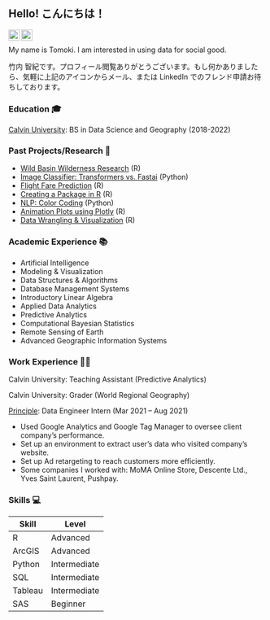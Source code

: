 ## Hello! こんにちは！

<a href="https://www.linkedin.com/in/tomoki-takeuchi/">
  <img align="left" alt="Tom's LinkedIN" width="22px" src="https://raw.githubusercontent.com/peterthehan/peterthehan/master/assets/linkedin.svg" />
</a>
<!-- Email -->
  <a href="mailto:tomoki.takeuchi.0414@gmail.com">
   <img align="left" alt="Tom's email" width="22px" src="http://www.iconarchive.com/download/i95298/dtafalonso/android-l/Gmail.ico" />
  </a>

<br />
<p>

My name is Tomoki. I am interested in using data for social good.

竹内 智紀です。プロフィール閲覧ありがとうございます。もし何かありましたら、気軽に上記のアイコンからメール、または LinkedIn でのフレンド申請お待ちしております。
</p>

### Education 🎓

[Calvin University](https://calvin.edu): BS in Data Science and Geography (2018-2022)

### Past Projects/Research 📖

- [Wild Basin Wilderness Research](https://github.com/tt35/Wild-Basin-Wilderness-Project) (R)
- [Image Classifier: Transformers vs. Fastai](https://github.com/tt35/AI_Tranformers_vs_Fastai) (Python)
- [Flight Fare Prediction](https://github.com/tt35/Flight_Fare_Prediction) (R)
- [Creating a Package in R](https://github.com/tt35/regexcite) (R)
- [NLP: Color Coding](https://github.com/tt35/NLP_highlighting) (Python)
- [Animation Plots using Plotly](https://github.com/tt35/ds303-s22-projects) (R)
- [Data Wrangling & Visualization](https://github.com/tt35/Data_Visualization) (R)

### Academic Experience 📚
- Artificial Intelligence
- Modeling & Visualization
- Data Structures & Algorithms
- Database Management Systems
- Introductory Linear Algebra
- Applied Data Analytics
- Predictive Analytics
- Computational Bayesian Statistics
- Remote Sensing of Earth
- Advanced Geographic Information Systems

### Work Experience 👨‍💻

Calvin University: Teaching Assistant (Predictive Analytics)

Calvin University: Grader (World Regional Geography)

[Principle](https://www.principle-c.com/): Data Engineer Intern (Mar 2021 – Aug 2021)
- Used Google Analytics and Google Tag Manager to oversee client company’s performance.
- Set up an environment to extract user’s data who visited company’s website.
- Set up Ad retargeting to reach customers more efficiently.
- Some companies I worked with: MoMA Online Store, Descente Ltd., Yves Saint Laurent, Pushpay.

### Skills 💻

<!-- Guestbook -->
| Skill             | Level        	|
|------------------	|--------------	|
| R                	| Advanced     	|
| ArcGIS            | Advanced      |    
| Python           	| Intermediate 	|
| SQL              	| Intermediate 	|
| Tableau         	| Intermediate 	|
| SAS               | Beginner      |
